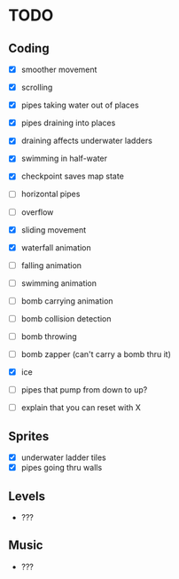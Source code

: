 # TODO

## Coding

* [X] smoother movement

* [X] scrolling
* [X] pipes taking water out of places
* [X] pipes draining into places
* [X] draining affects underwater ladders

* [X] swimming in half-water
* [X] checkpoint saves map state

* [ ] horizontal pipes
* [ ] overflow

* [X] sliding movement
* [X] waterfall animation
* [ ] falling animation
* [ ] swimming animation

* [ ] bomb carrying animation
* [ ] bomb collision detection
* [ ] bomb throwing
* [ ] bomb zapper (can't carry a bomb thru it)

* [X] ice
* [ ] pipes that pump from down to up?

* [ ] explain that you can reset with X

## Sprites

* [X] underwater ladder tiles
* [X] pipes going thru walls

## Levels

* ???

## Music

* ???
